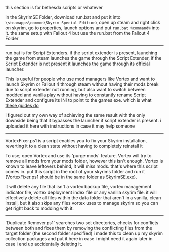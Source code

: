 this section is for bethesda scripts or whatever

in the SkyrimSE Folder, download run.bat and put it into `\steamapps\common\Skyrim Special Edition\`
open up steam and right click on skyrim, go to properties, launch options and put `run.bat %command%` into it.
the same setup with Fallout 4 but use the run.bat from the Fallout 4 Folder

---------------

run.bat is for Script Extenders. if the script extender is present, launching the game from steam launches the game through the Script Extender, if the Script Extender is not present it launches the game through its official launcher.

This is useful for people who use mod managers like Vortex and want to launch Skyrim or Fallout 4 through steam without having their mods break due to script extender not running, but also want to switch between modded and vanilla play without having to constantly rename Script Extender and configure its INI to point to the games exe. which is what [these guides do](https://steamcommunity.com/sharedfiles/filedetails/?id=1291557988)

i figured out my own way of achieving the same result with the only downside being that it bypasses the launcher if script extender is present. i uploaded it here with instructions in case it may help someone


---------------

VortexFixer.ps1 is a script enables you to fix your Skyrim installation, reverting it to a clean state without having to completely reinstall it

To use; open Vortex and use its 'purge mods' feature. Vortex will try to remove all mods from your mods folder, however this isn't enough. Vortex is known to leave leftovers behind, it will miss mods. that's where this script comes in. put this script in the root of your skyrims folder and run it (VortexFixer.ps1 should be in the same folder as SkyrimSE.exe). 

it will delete any file that isn't a vortex backup file, vortex management indicator file, vortex deployment index file or any vanilla skyrim file. it will effectively delete all files within the data folder that aren't in a vanilla, clean install, but it also skips any files vortex uses to manage skyrim so you can get right back to modding with it.

---------------
'Duplicate Remover.ps1' searches two set directories, checks for conflicts between both and fixes them by removing the conflicting files from the target folder (the second folder specified) i made this to clean up my skyrim collection packages and put it here in case i might need it again later in case i end up accidentally deleting it.
